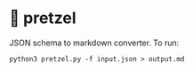 # 🥨 pretzel

JSON schema to markdown converter. To run:

    python3 pretzel.py -f input.json > output.md
